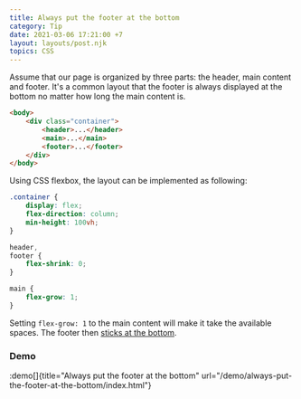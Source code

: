 ```yaml
---
title: Always put the footer at the bottom
category: Tip
date: 2021-03-06 17:21:00 +7
layout: layouts/post.njk
topics: CSS
---
```


Assume that our page is organized by three parts: the header, main content and footer. It's a common layout that the footer is always displayed at the bottom no matter how long the main content is.

```html
<body>
    <div class="container">
        <header>...</header>
        <main>...</main>
        <footer>...</footer>
    </div>
</body>
```

Using CSS flexbox, the layout can be implemented as following:

```css
.container {
    display: flex;
    flex-direction: column;
    min-height: 100vh;
}

header,
footer {
    flex-shrink: 0;
}

main {
    flex-grow: 1;
}
```

Setting `flex-grow: 1` to the main content will make it take the available spaces. The footer then [sticks at the bottom](https://csslayout.io/patterns/sticky-footer).

### Demo

:demo[]{title="Always put the footer at the bottom" url="/demo/always-put-the-footer-at-the-bottom/index.html"}
